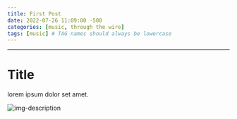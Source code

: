 ```yaml
---
title: First Post
date: 2022-07-26 11:09:00 -500
categories: [music, through the wire]
tags: [music] # TAG names should always be lowercase
---
```


---

# Title

lorem ipsum dolor set amet.

![img-description](/path/to/image)
